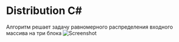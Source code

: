 # Distribution C#
Алгоритм решает задачу равномерного распределения входного массива на три блока
![Screenshot](screenshot.jpg)
